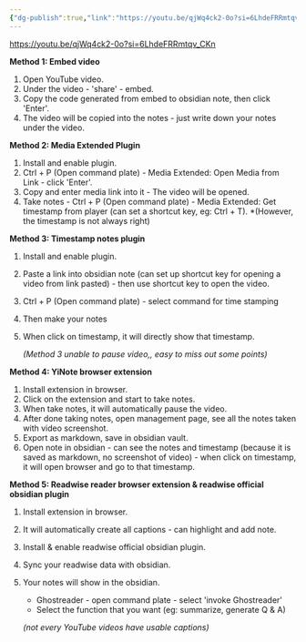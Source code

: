 ```yaml
---
{"dg-publish":true,"link":"https://youtu.be/qjWq4ck2-0o?si=6LhdeFRRmtqv_CKn","tags":["Obsidian"],"permalink":"/002 Notes/3. make notes from YouTube videos/","dgPassFrontmatter":true}
---
```


https://youtu.be/qjWq4ck2-0o?si=6LhdeFRRmtqv_CKn

**Method 1: Embed video**
1. Open YouTube video.
2. Under the video - 'share'  - embed.
3. Copy the code generated from embed to obsidian note, then click 'Enter'.
4. The video will be copied into the notes - just write down your notes under the video.

**Method 2: Media Extended Plugin**
1. Install and enable plugin.
2. Ctrl + P (Open command plate) - Media Extended: Open Media from Link - click 'Enter'.
3. Copy and enter media link into it - The video will be opened.
4. Take notes - Ctrl + P (Open command plate) - Media Extended: Get timestamp from player (can set a shortcut key, eg: Ctrl + T).
	*(However, the timestamp is not always right)

**Method 3: Timestamp notes plugin**
1. Install and enable plugin.
2. Paste a link into obsidian note (can set up shortcut key for opening a video from link pasted) - then use shortcut key to open the video.
3. Ctrl + P (Open command plate) - select command for time stamping
4. Then make your notes
5. When click on timestamp, it will directly show that timestamp.

	*(Method 3 unable to pause video,, easy to miss out some points)*

**Method 4: YiNote browser extension**
1. Install extension in browser.
2. Click on the extension and start to take notes.
3. When take notes, it will automatically pause the video.
4. After done taking notes, open management page, see all the notes taken with video screenshot.
5. Export as markdown, save in obsidian vault.
6. Open note in obsidian - can see the notes and timestamp (because it is saved as markdown, no screenshot of video) - when click on timestamp, it will open browser and go to that timestamp.

**Method 5: Readwise reader browser extension & readwise official obsidian plugin**
1. Install extension in browser.
2. It will automatically create all captions - can highlight and add note.
3. Install & enable readwise official obsidian plugin.
4. Sync your readwise data with obsidian.
5. Your notes will show in the obsidian.
	- Ghostreader - open command plate - select 'invoke Ghostreader'
	- Select the function that you want (eg: summarize, generate Q & A)
	
	*(not every YouTube videos have usable captions)*
	